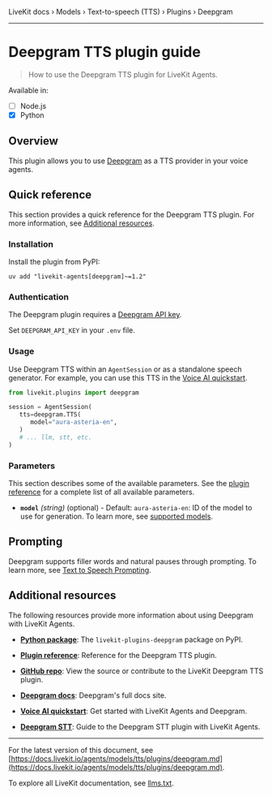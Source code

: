 LiveKit docs › Models › Text-to-speech (TTS) › Plugins › Deepgram

---

# Deepgram TTS plugin guide

> How to use the Deepgram TTS plugin for LiveKit Agents.

Available in:
- [ ] Node.js
- [x] Python

## Overview

This plugin allows you to use [Deepgram](https://deepgram.com/) as a TTS provider in your voice agents.

## Quick reference

This section provides a quick reference for the Deepgram TTS plugin. For more information, see [Additional resources](#additional-resources).

### Installation

Install the plugin from PyPI:

```shell
uv add "livekit-agents[deepgram]~=1.2"

```

### Authentication

The Deepgram plugin requires a [Deepgram API key](https://console.deepgram.com/).

Set `DEEPGRAM_API_KEY` in your `.env` file.

### Usage

Use Deepgram TTS within an `AgentSession` or as a standalone speech generator. For example, you can use this TTS in the [Voice AI quickstart](https://docs.livekit.io/agents/start/voice-ai.md).

```python
from livekit.plugins import deepgram

session = AgentSession(
   tts=deepgram.TTS(
      model="aura-asteria-en",
   )
   # ... llm, stt, etc.
)

```

### Parameters

This section describes some of the available parameters. See the [plugin reference](https://docs.livekit.io/reference/python/v1/livekit/plugins/deepgram/index.html.md#livekit.plugins.deepgram.TTS) for a complete list of all available parameters.

- **`model`** _(string)_ (optional) - Default: `aura-asteria-en`: ID of the model to use for generation. To learn more, see [supported models](https://developers.deepgram.com/docs/tts-models).

## Prompting

Deepgram supports filler words and natural pauses through prompting. To learn more, see [Text to Speech Prompting](https://developers.deepgram.com/docs/text-to-speech-prompting).

## Additional resources

The following resources provide more information about using Deepgram with LiveKit Agents.

- **[Python package](https://pypi.org/project/livekit-plugins-deepgram/)**: The `livekit-plugins-deepgram` package on PyPI.

- **[Plugin reference](https://docs.livekit.io/reference/python/v1/livekit/plugins/deepgram/index.html.md#livekit.plugins.deepgram.TTS)**: Reference for the Deepgram TTS plugin.

- **[GitHub repo](https://github.com/livekit/agents/tree/main/livekit-plugins/livekit-plugins-deepgram)**: View the source or contribute to the LiveKit Deepgram TTS plugin.

- **[Deepgram docs](https://developers.deepgram.com/docs)**: Deepgram's full docs site.

- **[Voice AI quickstart](https://docs.livekit.io/agents/start/voice-ai.md)**: Get started with LiveKit Agents and Deepgram.

- **[Deepgram STT](https://docs.livekit.io/agents/models/stt/plugins/deepgram.md)**: Guide to the Deepgram STT plugin with LiveKit Agents.

---


For the latest version of this document, see [https://docs.livekit.io/agents/models/tts/plugins/deepgram.md](https://docs.livekit.io/agents/models/tts/plugins/deepgram.md).

To explore all LiveKit documentation, see [llms.txt](https://docs.livekit.io/llms.txt).